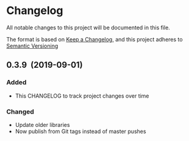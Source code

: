 # Changelog

All notable changes to this project will be documented in this file.

The format is based on [Keep a Changelog](http://keepachangelog.com/en/1.0.0/), and this project adheres to [Semantic Versioning](http://semver.org/spec/v2.0.0.html)

<!-- ## [1.0.0]&nbsp;&nbsp;(2019-09-01) -->

## 0.3.9&nbsp;&nbsp;(2019-09-01)

### Added

- This CHANGELOG to track project changes over time

### Changed

- Update older libraries
- Now publish from Git tags instead of master pushes

<!-- [1.0.0]: https://github.com/manwaring/lambda-wrapper/compare/v0.3.8...v1.0.0 -->
